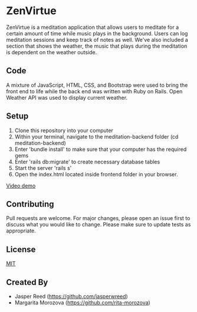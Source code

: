 # ZenVirtue
ZenVirtue is a meditation application that allows users to meditate for a certain amount of time while music plays in the background. Users can log meditation sessions and keep track of notes as well. We've also included a section that shows the weather, the music that plays during the meditation is dependent on the weather outside.

## Code
A mixture of JavaScript, HTML, CSS, and Bootstrap were used to bring the front end to life while the back end was written with Ruby on Rails.
Open Weather API was used to display current weather.

## Setup
1. Clone this repository into your computer
2. Within your terminal, navigate to the meditation-backend folder (cd meditation-backend)
3. Enter 'bundle install' to make sure that your computer has the required gems
4. Enter 'rails db:migrate' to create necessary database tables
5. Start the server 'rails s'
7. Open the index.html located inside frontend folder in your browser.

[Video demo](https://youtu.be/_y1YECiiH1k)

## Contributing
Pull requests are welcome. For major changes, please open an issue first to discuss what you would like to change.
Please make sure to update tests as appropriate.

## License
[MIT](https://choosealicense.com/licenses/mit/) 

## Created By
* Jasper Reed (https://github.com/jasperwreed)
* Margarita Morozova (https://github.com/rita-morozova)
